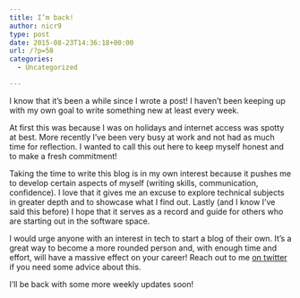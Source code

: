 ```yaml
---
title: I’m back!
author: nicr9
type: post
date: 2015-08-23T14:36:18+00:00
url: /?p=58
categories:
  - Uncategorized

---
```

I know that it&#8217;s been a while since I wrote a post! I haven&#8217;t been keeping up with my own goal to write something new at least every week.

At first this was because I was on holidays and internet access was spotty at best. More recently I&#8217;ve been very busy at work and not had as much time for reflection. I wanted to call this out here to keep myself honest and to make a fresh commitment!

Taking the time to write this blog is in my own interest because it pushes me to develop certain aspects of myself (writing skills, communication, confidence). I love that it gives me an excuse to explore technical subjects in greater depth and to showcase what I find out. Lastly (and I know I&#8217;ve said this before) I hope that it serves as a record and guide for others who are starting out in the software space.

I would urge anyone with an interest in tech to start a blog of their own. It&#8217;s a great way to become a more rounded person and, with enough time and effort, will have a massive effect on your career! Reach out to me [on twitter][1] if you need some advice about this.

I&#8217;ll be back with some more weekly updates soon!

 [1]: https://twitter.com/nicr9_